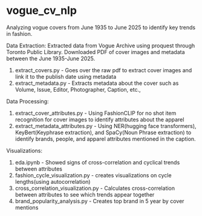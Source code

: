 # vogue_cv_nlp
Analyzing vogue covers from June 1935 to June 2025 to identify key trends in fashion. 

Data Extraction:
Extracted data from Vogue Archive using proquest through Toronto Public Library. Downloaded PDF of cover images and metadata between the June 1935-June 2025. 
1. extract_covers.py - Goes over the raw pdf to extract cover images and link it to the publish date using metadata
2. extract_metadata.py - Extracts metadata about the cover such as Volume, Issue, Editor, Photographer, Caption, etc., 

Data Processing:
1. extract_cover_attributes.py - Using FashionCLIP for no shot item recognition for cover images to identify attributes about the apparel 
2. extract_metadata_attributes.py - Using NER(hugging face transformers), KeyBert(Keyphrase extraction), and SpaCy(Noun Phrase extraction) to identify brands, people, and apparel attributes mentioned in the caption.

Visualizations:
1. eda.ipynb - Showed signs of cross-correlation and cyclical trends between attributes
2. fashion_cycle_visualization.py - creates visualizations on cycle lengths(using autocorrelation)
3. cross_correlation_visualization.py - Calculates cross-correlation between attributes to see which trends appear together
4. brand_popularity_analysis.py - Creates top brand in 5 year by cover mentions